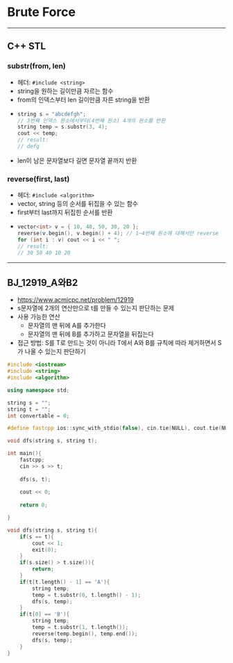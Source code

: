 # Brute Force

---

## C++ STL

### **substr(from, len)**
- 헤더: ```#include <string>```
- string을 원하는 길이만큼 자르는 함수
- from의 인덱스부터 len 길이만큼 자른 string을 반환
- ```c++
  string s = "abcdefgh";
  // 3번쨰 인덱스 원소에서부터(4번째 원소) 4개의 원소를 반환
  string temp = s.substr(3, 4);
  cout << temp;
  // result:
  // defg
  ```
- len이 남은 문자열보다 길면 문자열 끝까지 반환

### **reverse(first, last)**
- 헤더: ```#include <algorithm>```
- vector, string 등의 순서를 뒤집을 수 있는 함수
- first부터 last까지 뒤집힌 순서를 반환
- ```c++
  vector<int> v = { 10, 40, 50, 30, 20 };
  reverse(v.begin(), v.begin() + 4); // 1~4번째 원소에 대해서만 reverse
  for (int i : v) cout << i << " ";
  // result:
  // 30 50 40 10 20
  ```

---

## BJ_12919_A와B2
- https://www.acmicpc.net/problem/12919
- s문자열에 2개의 연산만으로 t를 만들 수 있는지 판단하는 문제
- 사용 가능한 연산
    - 문자열의 맨 뒤에 A를 추가한다
    - 문자열의 맨 뒤에 B를 추가하고 문자열을 뒤집는다
- 접근 방법: S를 T로 만드는 것이 아니라 T에서 A와 B를 규칙에 따라 제거하면서 S가 나올 수 있는지 판단하기
```c++
#include <iostream>
#include <string>
#include <algorithm>

using namespace std;

string s = "";
string t = "";
int convertable = 0;

#define fastcpp ios::sync_with_stdio(false), cin.tie(NULL), cout.tie(NULL);

void dfs(string s, string t);

int main(){
	fastcpp;
	cin >> s >> t;
	
	dfs(s, t);
	
	cout << 0;
	
	return 0;

}

void dfs(string s, string t){
	if(s == t){
		cout << 1;
		exit(0);
	}
	if(s.size() > t.size()){
		return;
	}
	if(t[t.length() - 1] == 'A'){
		string temp;
		temp = t.substr(0, t.length() - 1);
		dfs(s, temp);
	}
	if(t[0] == 'B'){
		string temp;
		temp = t.substr(1, t.length());
		reverse(temp.begin(), temp.end());
		dfs(s, temp);
	}
}
```
